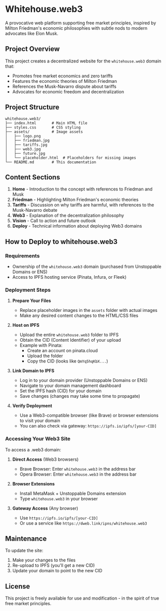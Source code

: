 # Whitehouse.web3

A provocative web platform supporting free market principles, inspired by Milton Friedman's economic philosophies with subtle nods to modern advocates like Elon Musk.

## Project Overview

This project creates a decentralized website for the `whitehouse.web3` domain that:

- Promotes free market economics and zero tariffs
- Features the economic theories of Milton Friedman
- References the Musk-Navarro dispute about tariffs
- Advocates for economic freedom and decentralization

## Project Structure

```
whitehouse.web3/
├── index.html       # Main HTML file
├── styles.css       # CSS styling
├── assets/          # Image assets
│   ├── logo.png
│   ├── friedman.jpg
│   ├── tariffs.jpg
│   ├── web3.jpg
│   ├── future.jpg
│   └── placeholder.html  # Placeholders for missing images
└── README.md        # This documentation
```

## Content Sections

1. **Home** - Introduction to the concept with references to Friedman and Musk
2. **Friedman** - Highlighting Milton Friedman's economic theories
3. **Tariffs** - Discussion on why tariffs are harmful, with references to the Musk-Navarro debate
4. **Web3** - Explanation of the decentralization philosophy
5. **Vision** - Call to action and future outlook
6. **Deploy** - Technical information about deploying Web3 domains

## How to Deploy to whitehouse.web3

### Requirements

- Ownership of the `whitehouse.web3` domain (purchased from Unstoppable Domains or ENS)
- Access to IPFS hosting service (Pinata, Infura, or Fleek)

### Deployment Steps

1. **Prepare Your Files**
   - Replace placeholder images in the `assets` folder with actual images
   - Make any desired content changes to the HTML/CSS files

2. **Host on IPFS**
   - Upload the entire `whitehouse.web3` folder to IPFS
   - Obtain the CID (Content Identifier) of your upload
   - Example with Pinata:
     - Create an account on pinata.cloud
     - Upload the folder
     - Copy the CID (looks like `QmYq5hqKbX...`)

3. **Link Domain to IPFS**
   - Log in to your domain provider (Unstoppable Domains or ENS)
   - Navigate to your domain management dashboard
   - Set the IPFS hash (CID) for your domain
   - Save changes (changes may take some time to propagate)

4. **Verify Deployment**
   - Use a Web3-compatible browser (like Brave) or browser extensions to visit your domain
   - You can also check via gateway: `https://ipfs.io/ipfs/[your-CID]`

### Accessing Your Web3 Site

To access a .web3 domain:

1. **Direct Access** (Web3 browsers)
   - Brave Browser: Enter `whitehouse.web3` in the address bar
   - Opera Browser: Enter `whitehouse.web3` in the address bar

2. **Browser Extensions**
   - Install MetaMask + Unstoppable Domains extension
   - Type `whitehouse.web3` in your browser

3. **Gateway Access** (Any browser)
   - Use `https://ipfs.io/ipfs/[your-CID]`
   - Or use a service like `https://dweb.link/ipns/whitehouse.web3`

## Maintenance

To update the site:
1. Make your changes to the files
2. Re-upload to IPFS (you'll get a new CID)
3. Update your domain to point to the new CID

## License

This project is freely available for use and modification - in the spirit of true free market principles.
